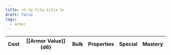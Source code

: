 ```yaml
---
title: <% tp.file.title %>
draft: false
tags:
  - armor
---
```

| Cost | [[Armor Value]] (d6) | Bulk | Properties                          | Special          | Mastery            |
| ---- | -------------------- | ---- | ----------------------------------- | ---------------- | ------------------ |
